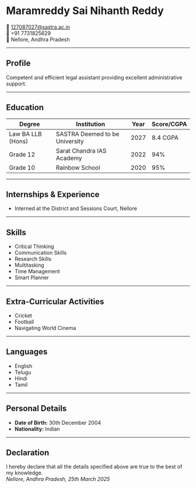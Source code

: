 # Maramreddy Sai Nihanth Reddy

📧 [127087027@sastra.ac.in](mailto:127087027@sastra.ac.in)  
📱 +91 7731825629  
📍 Nellore, Andhra Pradesh  

---

## Profile
Competent and efficient legal assistant providing excellent administrative support.

---

## Education

| Degree              | Institution                       | Year  | Score/CGPA |
|---------------------|-----------------------------------|-------|------------|
| Law BA LLB (Hons)   | SASTRA Deemed to be University    | 2027  | 8.4 CGPA   |
| Grade 12            | Sarat Chandra IAS Academy         | 2022  | 94%        |
| Grade 10            | Rainbow School                    | 2020  | 95%        |

---

## Internships & Experience
- Interned at the District and Sessions Court, Nellore

---

## Skills
- Critical Thinking  
- Communication Skills  
- Research Skills  
- Multitasking  
- Time Management  
- Smart Planner  

---

## Extra-Curricular Activities
- Cricket  
- Football  
- Navigating World Cinema  

---

## Languages
- English  
- Telugu  
- Hindi  
- Tamil  

---

## Personal Details
- **Date of Birth:** 30th December 2004  
- **Nationality:** Indian  

---

## Declaration
I hereby declare that all the details specified above are true to the best of my knowledge.  
*Nellore, Andhra Pradesh, 25th March 2025*
